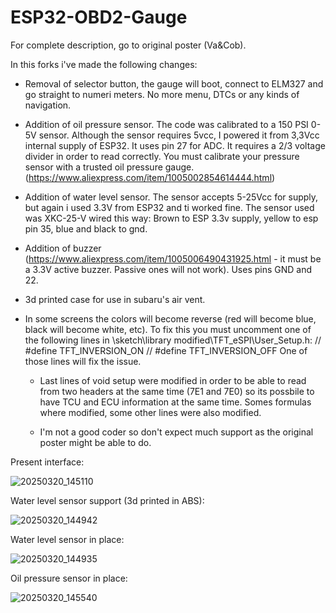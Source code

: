# ESP32-OBD2-Gauge
For complete description, go to original poster (Va&Cob).

In this forks i've made the following changes:
- Removal of selector button, the gauge will boot, connect to ELM327 and go straight to numeri meters. No more menu, DTCs or any kinds of navigation.
- Addition of oil pressure sensor. The code was calibrated to a 150 PSI 0-5V sensor. Although the sensor requires 5vcc, I powered it from 3,3Vcc internal supply of ESP32. It uses pin 27 for ADC. It requires a 2/3 voltage divider in order to read correctly. You must calibrate your pressure sensor with a trusted oil pressure gauge. (https://www.aliexpress.com/item/1005002854614444.html)
- Addition of water level sensor. The sensor accepts 5-25Vcc for supply, but again i used 3.3V from ESP32 and ti worked fine. The sensor used was XKC-25-V wired this way: Brown to ESP 3.3v supply, yellow to esp pin 35, blue and black to gnd.
- Addition of buzzer (https://www.aliexpress.com/item/1005006490431925.html - it must be a 3.3V active buzzer. Passive ones will not work). Uses pins GND and 22.
- 3d printed case for use in subaru's air vent.

- In some screens the colors will become reverse (red will become blue, black will become white, etc). To fix this you must uncomment one of the following lines in \sketch\library modified\TFT_eSPI\User_Setup.h:
           // #define TFT_INVERSION_ON
           // #define TFT_INVERSION_OFF
  One of those lines will fix the issue.


  - Last lines of void setup were modified in order to be able to read from two headers at the same time (7E1 and 7E0) so its possbile to have TCU and ECU information at the same time. Somes formulas where modified, some other lines were also modified.
 
  - I'm not a good coder so don't expect much support as the original poster might be able to do.


Present interface:

![20250320_145110](https://github.com/user-attachments/assets/25c0b1a3-b323-4c86-a890-6be8e1a32db4)



Water level sensor support (3d printed in ABS):

![20250320_144942](https://github.com/user-attachments/assets/404d86b8-3806-4994-82fd-5f378f81d57d)



Water level sensor in place:

![20250320_144935](https://github.com/user-attachments/assets/849eae2b-371d-4263-8520-e362fb60f166)



Oil pressure sensor in place:

![20250320_145540](https://github.com/user-attachments/assets/99c7670b-4fc3-435c-a460-48c47277a65e)



